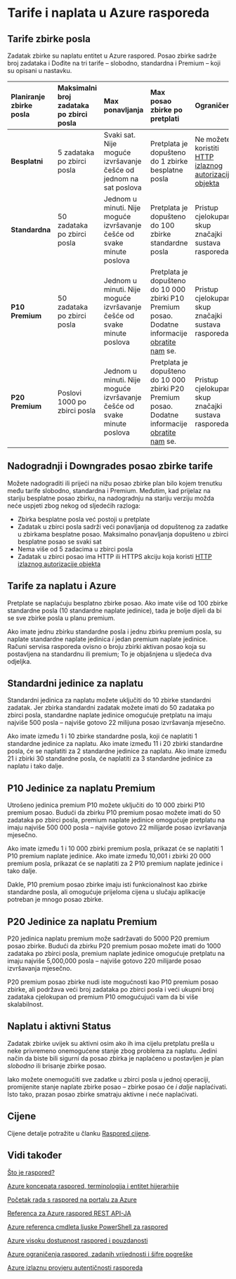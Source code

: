 <properties
 pageTitle="Tarife i naplata u Azure rasporeda"
 description="Tarife i naplata u Azure rasporeda"
 services="scheduler"
 documentationCenter=".NET"
 authors="derek1ee"
 manager="kevinlam1"
 editor=""/>
<tags
 ms.service="scheduler"
 ms.workload="infrastructure-services"
 ms.tgt_pltfrm="na"
 ms.devlang="dotnet"
 ms.topic="article"
 ms.date="08/18/2016"
 ms.author="deli"/>

# <a name="plans-and-billing-in-azure-scheduler"></a>Tarife i naplata u Azure rasporeda

## <a name="job-collection-plans"></a>Tarife zbirke posla

Zadatak zbirke su naplatu entitet u Azure raspored. Posao zbirke sadrže broj zadataka i Dođite na tri tarife – slobodno, standardna i Premium – koji su opisani u nastavku.

|**Planiranje zbirke posla**|**Maksimalni broj zadataka po zbirci posla**|**Max ponavljanja**|**Max posao zbirke po pretplati**|**Ograničenja**|
|:---|:---|:---|:---|:---|
|**Besplatni**|5 zadataka po zbirci posla|Svaki sat. Nije moguće izvršavanje češće od jednom na sat poslova|Pretplata je dopušteno do 1 zbirke besplatne posla|Ne možete koristiti [HTTP izlaznog autorizacije objekta](scheduler-outbound-authentication.md)
|**Standardna**|50 zadataka po zbirci posla|Jednom u minuti. Nije moguće izvršavanje češće od svake minute poslova|Pretplata je dopušteno do 100 zbirke standardne posla|Pristup cjelokupan skup značajki sustava rasporeda|
|**P10 Premium**|50 zadataka po zbirci posla|Jednom u minuti. Nije moguće izvršavanje češće od svake minute poslova|Pretplata je dopušteno do 10 000 zbirki P10 Premium posao. Dodatne informacije <a href="mailto:wapteams@microsoft.com">obratite nam</a> se.|Pristup cjelokupan skup značajki sustava rasporeda|
|**P20 Premium**|Poslovi 1000 po zbirci posla|Jednom u minuti. Nije moguće izvršavanje češće od svake minute poslova|Pretplata je dopušteno do 10 000 zbirki P20 Premium posao. Dodatne informacije <a href="mailto:wapteams@microsoft.com">obratite nam</a> se.|Pristup cjelokupan skup značajki sustava rasporeda|

## <a name="upgrades-and-downgrades-of-job-collection-plans"></a>Nadogradnji i Downgrades posao zbirke tarife

Možete nadograditi ili prijeći na nižu posao zbirke plan bilo kojem trenutku među tarife slobodno, standardna i Premium. Međutim, kad prijelaz na stariju besplatne posao zbirku, na nadogradnju na stariju verziju možda neće uspjeti zbog nekog od sljedećih razloga:

- Zbirka besplatne posla već postoji u pretplate
- Zadatak u zbirci posla sadrži veći ponavljanja od dopuštenog za zadatke u zbirkama besplatne posao. Maksimalno ponavljanja dopušteno u zbirci besplatne posao se svaki sat
- Nema više od 5 zadacima u zbirci posla
- Zadatak u zbirci posao ima HTTP ili HTTPS akciju koja koristi [HTTP izlaznog autorizacije objekta](scheduler-outbound-authentication.md)

## <a name="billing-and-azure-plans"></a>Tarife za naplatu i Azure

Pretplate se naplaćuju besplatno zbirke posao. Ako imate više od 100 zbirke standardne posla (10 standardne naplate jedinice), tada je bolje dijeli da bi se sve zbirke posla u planu premium.

Ako imate jednu zbirku standardne posla i jednu zbirku premium posla, su naplate standardne naplate jedinica _i_ jedan premium naplate jedinice. Računi servisa rasporeda ovisno o broju zbirki aktivan posao koja su postavljena na standardnu ili premium; To je objašnjena u sljedeća dva odjeljka.

## <a name="standard-billable-units"></a>Standardni jedinice za naplatu

Standardni jedinica za naplatu možete uključiti do 10 zbirke standardni zadatak. Jer zbirka standardni zadatak možete imati do 50 zadataka po zbirci posla, standardne naplate jedinice omogućuje pretplatu na imaju najviše 500 posla – najviše gotovo 22 milijuna posao izvršavanja mjesečno.

Ako imate između 1 i 10 zbirke standardne posla, koji će naplatiti 1 standardne jedinice za naplatu. Ako imate između 11 i 20 zbirki standardne posla, će se naplatiti za 2 standardne jedinice za naplatu. Ako imate između 21 i zbirki 30 standardne posla, će naplatiti za 3 standardne jedinice za naplatu i tako dalje.

## <a name="p10-premium-billable-units"></a>P10 Jedinice za naplatu Premium

Utrošeno jedinica premium P10 možete uključiti do 10 000 zbirki P10 premium posao. Budući da zbirku P10 premium posao možete imati do 50 zadataka po zbirci posla, premium naplate jedinice omogućuje pretplatu na imaju najviše 500 000 posla – najviše gotovo 22 milijarde posao izvršavanja mjesečno.

Ako imate između 1 i 10 000 zbirki premium posla, prikazat će se naplatiti 1 P10 premium naplate jedinice. Ako imate između 10,001 i zbirki 20 000 premium posla, prikazat će se naplatiti za 2 P10 premium naplate jedinice i tako dalje.

Dakle, P10 premium posao zbirke imaju isti funkcionalnost kao zbirke standardne posla, ali omogućuje prijeloma cijena u slučaju aplikacije potreban je mnogo posao zbirke.

## <a name="p20-premium-billable-units"></a>P20 Jedinice za naplatu Premium

P20 jedinica naplatu premium može sadržavati do 5000 P20 premium posao zbirke. Budući da zbirku P20 premium posao možete imati do 1000 zadataka po zbirci posla, premium naplate jedinice omogućuje pretplatu na imaju najviše 5,000,000 posla – najviše gotovo 220 milijarde posao izvršavanja mjesečno.

P20 premium posao zbirke nudi iste mogućnosti kao P10 premium posao zbirke, ali podržava veći broj zadataka po zbirci posla i veći ukupni broj zadataka cjelokupan od premium P10 omogućujući vam da bi više skalabilnost.

## <a name="billing-and-active-status"></a>Naplatu i aktivni Status

Zadatak zbirke uvijek su aktivni osim ako ih ima cijelu pretplatu prešla u neke privremeno onemogućene stanje zbog problema za naplatu. Jedini način da biste bili sigurni da posao zbirka je naplaćeno u postavljen je plan _slobodno_ ili brisanje zbirke posao.

Iako možete onemogućiti sve zadatke u zbirci posla u jednoj operaciji, promijenite stanje naplate zbirke posao – zbirke posao će _i dalje_ naplaćivati. Isto tako, prazan posao zbirke smatraju aktivne i neće naplaćivati.

## <a name="pricing"></a>Cijene

Cijene detalje potražite u članku [Raspored cijene](https://azure.microsoft.com/pricing/details/scheduler/).

## <a name="see-also"></a>Vidi također


 [Što je raspored?](scheduler-intro.md)

 [Azure koncepata raspored, terminologija i entitet hijerarhije](scheduler-concepts-terms.md)

 [Početak rada s raspored na portalu za Azure](scheduler-get-started-portal.md)

 [Referenca za Azure raspored REST API-JA](https://msdn.microsoft.com/library/mt629143)

 [Azure referenca cmdleta ljuske PowerShell za raspored](scheduler-powershell-reference.md)

 [Azure visoku dostupnost raspored i pouzdanosti](scheduler-high-availability-reliability.md)

 [Azure ograničenja raspored, zadanih vrijednosti i šifre pogreške](scheduler-limits-defaults-errors.md)

 [Azure izlaznu provjeru autentičnosti rasporeda](scheduler-outbound-authentication.md)

